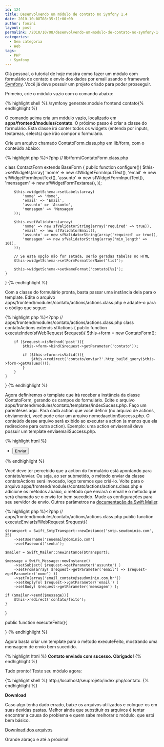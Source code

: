 ```yaml
---
id: 124
title: Desenvolvendo um módulo de contato no Symfony 1.4
date: 2010-10-08T08:35:11+00:00
author: fonini
layout: post
permalink: /2010/10/08/desenvolvendo-um-modulo-de-contato-no-symfony-1-4/
categories:
  - Sem categoria
  - Web
tags:
  - PHP
  - Symfony
---
```

Olá pessoal, o tutorial de hoje mostra como fazer um módulo com formulário de contato e envio dos dados por email usando o framework <a href="http://www.symfony-project.org" rel="nofollow externo">Symfony</a>. Você já deve possuir um projeto criado para poder proseeguir.

Primeiro, crie o módulo vazio com o comando abaixo:

{% highlight shell %}./symfony generate:module frontend contato{% endhighlight %}

O comando acima cria um módulo vazio, localizado em **apps/frontend/modules/contato**.
O próximo passo é criar a classe do formulário. Esta classe irá conter todos os widgets (entenda por inputs, textareas, selects) que irão compor o formulário.

Crie um arquivo chamado ContatoForm.class.php em lib/form, com o conteúdo abaixo:

{% highlight php %}<?php // lib/form/ContatoForm.class.php

class ContactForm extends BaseForm {
	public function configure(){
		$this->setWidgets(array(
			'nome' => new sfWidgetFormInputText(),
			'email' => new sfWidgetFormInputText(),
			'assunto' => new sfWidgetFormInputText(),
			'mensagem' => new sfWidgetFormTextarea(),
		));

		$this->widgetSchema->setLabels(array(
			'nome' => 'Nome',
			'email' => 'Email',
			'assunto' => 'Assunto',
			'mensagem' => 'Mensagem'
		));

		$this->setValidators(array(
			'nome' => new sfValidatorString(array('required' => true)),
			'email' => new sfValidatorEmail(),
			'assunto' => new sfValidatorString(array('required' => true)),
			'mensagem' => new sfValidatorString(array('min_length' => 10)),
		));

		// Se esta opção não for setada, serão geradas tabelas no HTML
		$this->widgetSchema->setFormFormatterName('list');

		$this->widgetSchema->setNameFormat('contato[%s]');
	}
}
{% endhighlight %}

Com a classe do formulário pronta, basta passar uma instância dela para o template. Edite o arquivo apps/frontend/modules/contato/actions/actions.class.php e adapte-o para o código que segue:

{% highlight php %}<?php // apps/frontend/modules/contato/actions/actions.class.php
class contatoActions extends sfActions {
	public function executeIndex(sfWebRequest $request){
		$this->form = new ContatoForm();

		if ($request->isMethod('post')){
			$this->form->bind($request->getParameter('contato'));

			if ($this->form->isValid()){
				$this->redirect('contato/enviar?'.http_build_query($this->form->getValues()));
			}
		}
	}
}
{% endhighlight %}

Agora definiremos o template que irá receber a instância da classe ContatoForm, gerando os campos do formulário.
Edite o arquivo apps/frontend/modules/contato/templates/indexSucess.php. Faço um parentêses aqui. Para cada action que você definir (no arquivo de actions, obviamente), você pode criar um arquivo nomedaactionSuccess.php. O conteúdo desse arquivo será exibido ao executar a action (a menos que ela redirecione para outra action). Exemplo: uma action enviaemail deve possuir um template enviaemailSuccess.php.

{% highlight html %} <!-- apps/frontend/modules/contato/templates/indexSuccess.php -->
<form action="<?php echo url_for('contato/index') ?>" method="post">
	<ul>
		<?php echo $form; ?>
		<li>
			<input type="submit" value="Enviar" />
		</li>
	</ul>
</form>
{% endhighlight %}

Você deve ter percebido que a action do formulário está apontando para contato/enviar. Ou seja, ao ser submetido, o método enviar da classe contatoActions será invocado, logo teremos que criá-lo. Volte para o arquivo apps/frontend/modules/contato/actions/actions.class.php e adicione os métodos abaixo, o método que enviará o email e o método que será chamado se o envio for bem sucedido. Mude as configurações para seu servidor de envio. Outros parâmetros na <a href="http://www.swiftmailer.org" rel="externo nofollow">documentação da Swift Mailer</a>.</p> 

{% highlight php %}<?php // apps/frontend/modules/contato/actions/actions.class.php
public function executeEnviar(sfWebRequest $request){

	$transport = Swift_SmtpTransport::newInstance('smtp.seudominio.com', 25)
		->setUsername('seuemail@dominio.com')
		->setPassword('senha');

	$mailer = Swift_Mailer::newInstance($transport);

	$message = Swift_Message::newInstance()
		->setSubject( $request->getParameter('assunto') )
		->setFrom(array( $request->getParameter('email') => $request->getParameter('nome') ))
		->setTo(array('email_contato@seudominio.com.br'))
		->setReplyTo( $request->;getParameter('email') )
		->setBody( $request->getParameter('mensagem') );

	if ($mailer->send($message)){
		$this->redirect('contato/feito');
	}
}

public function executeFeito(){
  
}
{% endhighlight %}

Agora basta criar um template para o método executeFeito, mostrando uma mensagem de envio bem sucedido.

{% highlight html %} <!-- apps/frontend/modules/contato/templates/feitoSuccess.php -->
<span style="font-weight: bold; font-size: 14px;">Contato enviado com sucesso. Obrigado!</span>
{% endhighlight %}

Tudo pronto! Teste seu módulo agora: 

{% highlight shell %}
http://localhost/seuprojeto/index.php/contato.
{% endhighlight %}

**Download**

Caso algo tenha dado errado, baixe os arquivos utilizados e coloque-os em suas devidas pastas. Melhor ainda que substituir os arquivos é tentar encontrar a causa do problema e quem sabe melhorar o módulo, que está bem básico.

[Download dos arquivos](https://www.dropbox.com/s/t08161cjvovmaow/modulo-contato-symfony.zip?dl=0)

Grande abraço e até a próxima!